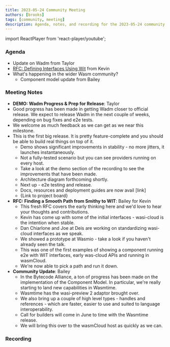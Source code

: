 ```yaml
---
title: 2023-05-24 Community Meeting
authors: [brooks]
tags: [community, meeting]
description: Agenda, notes, and recording for the 2023-05-24 community meeting
---
```


import ReactPlayer from 'react-player/youtube';

### Agenda

- Update on Wadm from Taylor
- [RFC: Defining Interfaces Using Wit](https://github.com/wasmCloud/wasmCloud/issues/336) from Kevin
- What's happening in the wider Wasm community?
  - Component model update from Bailey

<!--truncate-->

### Meeting Notes

- **DEMO: Wadm Progress & Prep for Release**: Taylor
- Good progress has been made in getting Wadm closer to official release. We expect to release Wadm in the next couple of weeks, depending on bug fixes and e2e tests.
- We welcome as much feedback as we can get as we near this milestone.
- This is the first big release. It is pretty feature-complete and you should be able to build real things on top of it.
  - Demo shows significant improvements in stability - no more jitters, it launches instantaneously.
  - Not a fully-tested scenario but you can see providers running on every host.
  - Take a look at the demo section of the recording to see the improvements that have been made.
  - Architecture diagram forthcoming shortly.
  - Next up - e2e testing and release.
  - Docs, resources and deployment guides are now avail [link]
  - {Link to project board}
- **RFC: Finding a Smooth Path from Smithy to WIT**: Bailey for Kevin
  - This fresh RFC covers the early thinking here and we'd love to hear your thoughts and contributions.
  - Kevin has come up with some of the initial interfaces - wasi-cloud is the intention when stable.
  - Dan Chiarlone and Joe at Deis are working on standardizing wasi-cloud interfaces as we speak.
  - We showed a prototype at Wasmio - take a look if you haven't already seen the talk.
  - This was one of the first examples of showing a component running e2e with WIT interfaces, early was-cloud APIs and running in wasmCloud.
  - We're now able to pick a path and run it down.
- **Community Update**: Bailey
  - In the Bytecode Alliance, a ton of progress has been made on the implementation of the Component Model. In particular, we're really starting to land new capabilities in Wasmtime.
  - Wasmtime has the wasi-preview 2 adaptor brought over.
  - We also bring up a couple of high level types - handles and references - which are faster, easier to use and suited to language interoperability.
  - Call for builders will come in June to time with the Wasmtime release.
  - We will bring this over to the wasmCloud host as quickly as we can.

### Recording

<ReactPlayer url='https://youtu.be/y1CIrTZUpxA' controls />
